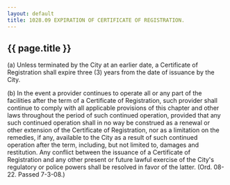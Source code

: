 ---
layout: default 
title: 1028.09 EXPIRATION OF CERTIFICATE OF REGISTRATION.---

{{ page.title }}
----------------

​(a) Unless terminated by the City at an earlier date, a Certificate of
Registration shall expire three (3) years from the date of issuance by
the City.

​(b) In the event a provider continues to operate all or any part of the
facilities after the term of a Certificate of Registration, such
provider shall continue to comply with all applicable provisions of this
chapter and other laws throughout the period of such continued
operation, provided that any such continued operation shall in no way be
construed as a renewal or other extension of the Certificate of
Registration, nor as a limitation on the remedies, if any, available to
the City as a result of such continued operation after the term,
including, but not limited to, damages and restitution. Any conflict
between the issuance of a Certificate of Registration and any other
present or future lawful exercise of the City's regulatory or police
powers shall be resolved in favor of the latter. (Ord. 08-22. Passed
7-3-08.)
